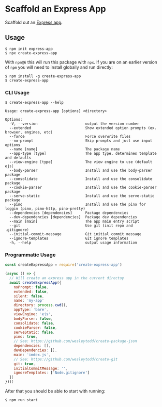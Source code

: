 # Scaffold an Express App

Scaffold out an [Express app](https://www.npmjs.com/package/express).

## Usage

```
$ npm init express-app
$ npx create-express-app
```

With `npm@6` this will run this package with `npx`.  If you are on an earlier version of `npm` you will
need to install globally and run directly:

```
$ npm install -g create-express-app
$ create-express-app
```

### CLI Usage

```
$ create-express-app --help

Usage: create-express-app [options] <directory>

Options:
  -V, --version                      output the version number
  --extended                         Show extended option prompts (ex. browser, engines, etc)
  --force                            Force overwrite files
  --no-prompt                        Skip prompts and just use input options
  --name [name]                      The package name
  --app-type [type]                  The app type, determines template and defaults
  --view-engine [type]               The view engine to use (default ejs)
  --body-parser                      Install and use the body-parser package
  --consolidate                      Install and use the consolidate package
  --cookie-parser                    Install and use the cookie-parser package
  --serve-static                     Install and use the serve-static package
  --pino                             Install and use the pino for loggin (pino, pino-http, pino-pretty)
  --dependencies [dependencies]      Package dependencies
  --dev-dependencies [dependencies]  Package dev dependencies
  --main [main]                      The app main entry script
  --git                              Use git (init repo and .gitignore)
  --initial-commit-message           Git initial commit message
  --ignore-templates                 Git ignore templates
  -h, --help                         output usage information
```

### Programmatic Usage

```javascript
const createExpressApp = require('create-express-app')

(async () => {
  // Will create an express app in the current directoy
  await createExpressApp({
    noPrompt: false,
    extended: false,
    silent: false,
    name: 'my-app'
    directory: process.cwd(),
    appType: 'bare',
    viewEngine: 'ejs',
    bodyParser: false,
    consolidate: false,
    cookieParser: false,
    serveStatic: false,
    pino: true,
    // See: https://github.com/wesleytodd/create-package-json
    dependencies: [],
    devDependencies: [],
    main: 'index.js',
    // See: https://github.com/wesleytodd/create-git
    git: true,
    initialCommitMessage: '',
    ignoreTemplates: ['Node.gitignore']
  })
})()
```

After that you should be able to start with running:

```
$ npm run start
```
